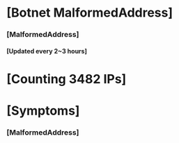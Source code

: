 # [Botnet MalformedAddress]
### [MalformedAddress]
#### [Updated every 2~3 hours]

# [Counting 3482 IPs]

# [Symptoms] 
###   [MalformedAddress]
